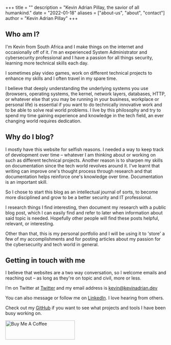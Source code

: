 +++
title = ""
description = "Kevin Adrian Pillay, the savior of all humankind."
date = "2022-01-18"
aliases = ["about-us", "about", "contact"]
author = "Kevin Adrian Pillay"
+++


## Who am I?

I'm Kevin from South Africa and I make things on the internet and occasionally off of it. 
I'm an experienced System Administrator and cybersecurity professional and I have a passion for all things security, learning more technical skills each day. 

I sometimes play video games, work on different technical projects to enhance my skills and I often travel in my spare time. 

I believe that deeply understanding the underlying systems you use (browsers, operating systems, the kernel, network layers, databases, HTTP, or whatever else that you may be running in your business, workplace or personal life) is essential if you want to do technically innovative work and to be able to solve real world problems. I live by this philosophy and try to spend my time gaining experience and knowledge in the tech field, an ever changing world requires dedication. 


## Why do I blog?

I mostly have this website for selfish reasons. I needed a way to keep track of development over time – whatever I am thinking about or working on such as different technical projects. Another reason is to sharpen my skills on documentation since the tech world revolves around it. 
I've learnt that writing can improve one's thought process through research and that documentation helps reinforce one's knowledge over time. 
Documentation is an important skill. 

So I chose to start this blog as an intellectual journal of sorts, to become more disciplined and grow to be a better security and IT professional. 

I research things I find interesting, then document my research with a public blog post, which I can easily find and refer to later when information about said topic is needed. Hopefully other people will find these posts helpful, relevant, or interesting. 

Other than that, this is my personal portfolio and I will be using it to 'store' a few of my accomplishments and for posting articles about my passion for the cybersecurity and tech world in general.


## Getting in touch with me

I believe that websites are a two way conversation, so I welcome emails and reaching out – as long as they're on topic and civil, more or less.

I’m on Twitter at [Twitter](https://twitter.com/kevinadrianpl) and my email address is kevin@kevinadrian.dev

You can also message or follow me on [LinkedIn](https://www.linkedin.com/in/kevinadrianpl/). I love hearing from others.

Check out my [GitHub](https://github.com/kevinadrianpl) if you want to see what projects and tools I have been busy working on. 

<a href="https://www.buymeacoffee.com/kevinadrianpl" target="_blank"><img src="https://cdn.buymeacoffee.com/buttons/v2/default-black.png" alt="Buy Me A Coffee" style="height: 60px !important;width: 217px !important;" ></a>
